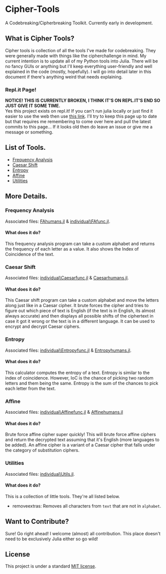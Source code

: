 # Cipher-Tools
A Codebreaking/Cipherbreaking Toolkit. Currently early in development.  

## What is Cipher Tools?
Cipher tools is collection of all the tools I've made for codebreaking. They were generally made with things like the cipherchallenge in mind. My current intention is to update all of my Python tools into Julia. There will be no fancy GUIs or anything but I'll keep everything user-friendly and well explained in the code (mostly, hopefully). I will go into detail later in this document if there's anything weird that needs explaining.

### Repl.it Page!
**NOTICE! THIS IS CURRENTLY BROKEN, I THINK IT'S ON REPL.IT'S END SO JUST GIVE IT SOME TIME.**  
Yes this project exists on repl.it! If you can't run julia locally or just find it easier to use the web then use [this link](https://repl.it/@Squalm/Cipher-Tools#README.md). I'll try to keep this page up to date but that requires me remembering to come over here and pull the latest commits to this page... If it looks old then do leave an issue or give me a message or something.

## List of Tools.

 - [Frequency Analysis](https://github.com/Squalm/Cipher-Tools#frequency-analysis)
 - [Caesar Shift](https://github.com/Squalm/Cipher-Tools#caesar-shift)
 - [Entropy](https://github.com/Squalm/Cipher-Tools#entropy)
 - [Affine](https://github.com/Squalm/Cipher-Tools#affine)
 - [Utilities](https://github.com/Squalm/Cipher-Tools#utilities)

## More Details.
### Frequency Analysis
Associated files: [FAhumans.jl](https://github.com/Squalm/Cipher-Tools/blob/master/FAhumans.jl) & [individual\\FAfunc.jl](https://github.com/Squalm/Cipher-Tools/blob/master/individual/FAfunc.jl).  
#### What does it do?
This frequency analysis program can take a custom alphabet and returns the frequency of each letter as a value. It also shows the Index of Coincidence of the text.  
### Caesar Shift
Associated files: [individual\\Caesarfunc.jl](https://github.com/Squalm/Cipher-Tools/blob/master/individual/Caesarfunc.jl) & [Caesarhumans.jl](https://github.com/Squalm/Cipher-Tools/blob/master/Caesarhumans.jl).  
#### What does it do?
This Caesar shift program can take a custom alphabet and move the letters along just like in a Caesar cipher. It brute forces the cipher and tries to figure out which piece of text is English (if the text is in English, its almost always accurate) and then displays all possible shifts of the ciphertext in case it got it wrong or the text is in a different language. It can be used to encrypt and decrypt Caesar ciphers.  
### Entropy
Associated files: [individual\\Entropyfunc.jl](https://github.com/Squalm/Cipher-Tools/blob/master/individual/Entropyfunc.jl) & [Entropyhumans.jl](https://github.com/Squalm/Cipher-Tools/blob/master/Entropyhumans.jl).  
#### What does it do?
This calculator computes the entropy of a text. Entropy is similar to the index of coincidence. However, IoC is the chance of picking two random letters and them being the same. Entropy is the sum of the chances to pick each letter from the text.  
### Affine  
Associated files: [individual\\Affinefunc.jl](https://github.com/Squalm/Cipher-Tools/blob/master/individual/Affinefunc.jl) & [Affinehumans.jl](ttps://github.com/Squalm/Cipher-Tools/blob/master/Affinehumans.jl)
#### What does it do?
Brute force affine cipher super quickly! This will brute force affine ciphers and return the decrypted text assuming that it's English (more languages to be added). An affine cipher is a variant of a Caesar cipher that falls under the category of substitution ciphers.  
### Utilities
Associated files: [individual\\Utils.jl](https://github.com/Squalm/Cipher-Tools/blob/master/individual/Utils.jl).  
#### What does it do?
This is a collection of little tools. They're all listed below.  
 - removeextras: Removes all characters from `text` that are not in `alphabet`.

## Want to Contribute?
Sure! Go right ahead! I welcome (almost) all contribution. This place doesn't need to be exclusively Julia either so go wild!
## License
This project is under a standard [MIT license](https://github.com/Squalm/Cipher-Tools/blob/master/LICENSE).
